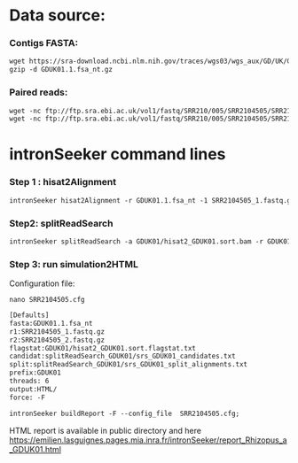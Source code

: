 Data source:
============

### Contigs FASTA: 

```diff
wget https://sra-download.ncbi.nlm.nih.gov/traces/wgs03/wgs_aux/GD/UK/GDUK01/GDUK01.1.fsa_nt.gz
gzip -d GDUK01.1.fsa_nt.gz
```

### Paired reads:

```diff
wget -nc ftp://ftp.sra.ebi.ac.uk/vol1/fastq/SRR210/005/SRR2104505/SRR2104505_1.fastq.gz
wget -nc ftp://ftp.sra.ebi.ac.uk/vol1/fastq/SRR210/005/SRR2104505/SRR2104505_2.fastq.gz

```

intronSeeker command lines
============================

### Step 1 : hisat2Alignment

```diff
intronSeeker hisat2Alignment -r GDUK01.1.fsa_nt -1 SRR2104505_1.fastq.gz -2 SRR2104505_2.fastq.gz --prefix GDUK01 -o GDUK01 -t 12
```

### Step2: splitReadSearch

```diff
intronSeeker splitReadSearch -a GDUK01/hisat2_GDUK01.sort.bam -r GDUK01.1.fsa_nt --prefix GDUK01 --output splitReadSearch_GDUK01
```

### Step 3: run simulation2HTML

Configuration file:

```dif
nano SRR2104505.cfg
```

```diff
[Defaults]
fasta:GDUK01.1.fsa_nt
r1:SRR2104505_1.fastq.gz
r2:SRR2104505_2.fastq.gz
flagstat:GDUK01/hisat2_GDUK01.sort.flagstat.txt
candidat:splitReadSearch_GDUK01/srs_GDUK01_candidates.txt
split:splitReadSearch_GDUK01/srs_GDUK01_split_alignments.txt
prefix:GDUK01
threads: 6                
output:HTML/
force: -F
```


```diff
intronSeeker buildReport -F --config_file  SRR2104505.cfg;

```

HTML report is available in public directory and here https://emilien.lasguignes.pages.mia.inra.fr/intronSeeker/report_Rhizopus_a_GDUK01.html
